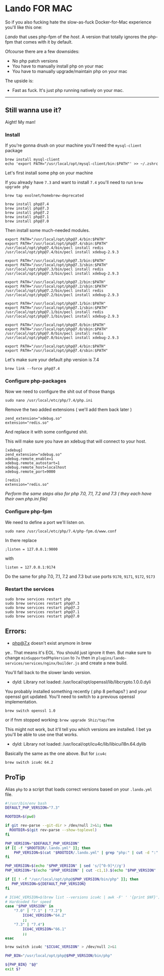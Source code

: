 Lando FOR MAC
=====

So if you also fucking hate the slow-as-fuck Docker-for-Mac experience you'll like this one:

*Lando* that uses php-fpm of the _host_. A version that totally ignores the php-fpm that comes with it by default.

Ofcourse there are a few downsides:

 - No php patch versions
 - You have to manually install php on your mac
 - You have to manually upgrade/maintain php on your mac

The upside is:

 - Fast as fuck. It's just php running natively on your mac.
 
----

## Still wanna use it?

Aight! My man!


### Install

If you're gonna drush on your machine you'll need the `mysql-client` package

```
brew install mysql-client
echo 'export PATH="/usr/local/opt/mysql-client/bin:$PATH"' >> ~/.zshrc
```

Let's first install some php on your machine

If you already have `7.3` and want to install `7.4` you'll need to run `brew upgrade php`

```
brew tap exolnet/homebrew-deprecated

brew install php@7.4
brew install php@7.3
brew install php@7.2
brew install php@7.1
brew install php@7.0
```

Then install some much-needed modules.

```
export PATH="/usr/local/opt/php@7.4/bin:$PATH"
export PATH="/usr/local/opt/php@7.4/sbin:$PATH"
/usr/local/opt/php@7.4/bin/pecl install redis
/usr/local/opt/php@7.4/bin/pecl install xdebug-2.9.3

export PATH="/usr/local/opt/php@7.3/bin:$PATH"
export PATH="/usr/local/opt/php@7.3/sbin:$PATH"
/usr/local/opt/php@7.3/bin/pecl install redis
/usr/local/opt/php@7.3/bin/pecl install xdebug-2.9.3

export PATH="/usr/local/opt/php@7.2/bin:$PATH"
export PATH="/usr/local/opt/php@7.2/sbin:$PATH"
/usr/local/opt/php@7.2/bin/pecl install redis
/usr/local/opt/php@7.2/bin/pecl install xdebug-2.9.3

export PATH="/usr/local/opt/php@7.1/bin:$PATH"
export PATH="/usr/local/opt/php@7.1/sbin:$PATH"
/usr/local/opt/php@7.1/bin/pecl install redis
/usr/local/opt/php@7.1/bin/pecl install xdebug-2.9.3

export PATH="/usr/local/opt/php@7.0/bin:$PATH"
export PATH="/usr/local/opt/php@7.0/sbin:$PATH"
/usr/local/opt/php@7.0/bin/pecl install redis
/usr/local/opt/php@7.0/bin/pecl install xdebug-2.9.3

export PATH="/usr/local/opt/php@7.4/bin:$PATH"
export PATH="/usr/local/opt/php@7.4/sbin:$PATH"
```

Let's make sure your default php version is 7.4

```
brew link --force php@7.4
```

### Configure php-packages

Now we need to configure the shit out of those thangs

`sudo nano /usr/local/etc/php/7.4/php.ini`

Remove the two added extensions ( we'll add them back later )

```
zend_extension="xdebug.so"
extension="redis.so"
```

And replace it with some configured shit.

This will make sure you have an xdebug that will connect to your host.

```
[xdebug]
zend_extension="xdebug.so"
xdebug.remote_enable=1
xdebug.remote_autostart=1
xdebug.remote_host=localhost
xdebug.remote_port=9000

[redis]
extension="redis.so"
```

*Perform the same steps also for php 7.0, 7.1, 7.2 and 7.3 ( they each have their own php.ini file)*

### Configure php-fpm

We need to define a port we'll listen on.

`sudo nano /usr/local/etc/php/7.4/php-fpm.d/www.conf`

In there replace

```
;listen = 127.0.0.1:9000
```

with

```
listen = 127.0.0.1:9174
```

Do the same for php 7.0, 7.1, 7.2 and 7.3 but use ports `9170`, `9171`, `9172`, `9173`

### Restart the services

```
sudo brew services restart php
sudo brew services restart php@7.3
sudo brew services restart php@7.2
sudo brew services restart php@7.1
sudo brew services restart php@7.0
```


## Errors:

- php@7.x doesn't exist anymore in brew

ye.. That means it's EOL. You should just ignore it then.
But make sure to change `minSupportedPhpVersion` to `7x` then in `plugins/lando-services/services/nginx/builder.js` and create a new build.

You'll fall back to the slower lando version.

- dyld: Library not loaded: /usr/local/opt/openssl/lib/libcrypto.1.0.0.dyli

You probably installed something recently ( php 8 perhaps? ) and your openssl got
updated. You'll need to switch to a previous openssl implementation.

`brew switch openssl 1.0`

or if fnm stopped working: `brew upgrade Shiz/tap/fnm`

This might not work, but it'll tell you which versions are installed. I bet ya
you'll be able to use one that works.

- dyld: Library not loaded: /usr/local/opt/icu4c/lib/libicui18n.64.dylib

Basically the same as the one above. But for `icu4c`

`brew switch icu4c 64.2`

## ProTip

Alias `php` to a script that loads correct versions based on your `.lando.yml` file.

```sh
#!/usr/bin/env bash
DEFAULT_PHP_VERSION="7.3"

ROOTDIR=$(pwd)

if git rev-parse --git-dir > /dev/null 2>&1; then
  ROOTDIR=$(git rev-parse --show-toplevel)
fi

PHP_VERSION="$DEFAULT_PHP_VERSION"
if [[ -f "$ROOTDIR/.lando.yml" ]]; then
    PHP_VERSION=$(cat "$ROOTDIR/.lando.yml" | grep "php:" | cut -d ":" -f2)
fi

PHP_VERSION=$(echo "$PHP_VERSION" | sed 's/[^0-9]*//g')
PHP_VERSION="$(echo "$PHP_VERSION" | cut -c1,1).$(echo "$PHP_VERSION" | cut -c2,2)"

if [[ ! -f "/usr/local/opt/php@$PHP_VERSION/bin/php" ]]; then
   PHP_VERSION=${DEFAULT_PHP_VERSION}
fi

# ICU4C_VERSION=$(brew list --versions icu4c | awk -F' ' '{print $NF}')
# Hardcoded for speed
case "$PHP_VERSION" in
    "7.0" | "7.1" | "7.2")
        ICU4C_VERSION="64.2"
        ;;
    "7.3" | "7.4")
        ICU4C_VERSION="66.1"
        ;;
esac

brew switch icu4c "$ICU4C_VERSION" > /dev/null 2>&1

PHP_BIN="/usr/local/opt/php@$PHP_VERSION/bin/php"

${PHP_BIN} "$@"
exit $?
```
